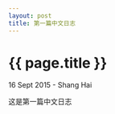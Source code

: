 ```yaml
---
layout: post
title: 第一篇中文日志
---
```


{{ page.title }}
================

<p class="meta">16 Sept 2015 - Shang Hai</p>

这是第一篇中文日志
